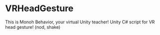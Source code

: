 # VRHeadGesture

This is Monoh Behavior, your virtual Unity teacher!
Unity C# script for VR head gesture! (nod, shake)
